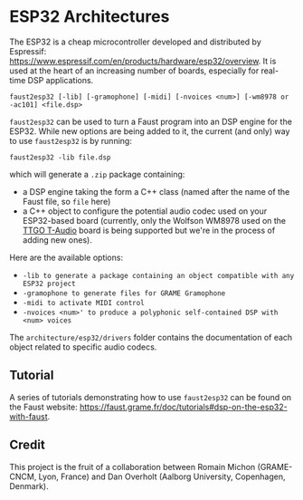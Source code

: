 # ESP32 Architectures

The ESP32 is a cheap microcontroller developed and distributed by Espressif: <https://www.espressif.com/en/products/hardware/esp32/overview>. It is used at the heart of an increasing number of boards, especially for real-time DSP applications.

 `faust2esp32 [-lib] [-gramophone] [-midi] [-nvoices <num>] [-wm8978 or -ac101] <file.dsp>`

`faust2esp32` can be used to turn a Faust program into an DSP engine for the ESP32. While new options are being added to it, the current (and only) way to use `faust2esp32` is by running:

```
faust2esp32 -lib file.dsp
```

which will generate a `.zip` package containing: 

* a DSP engine taking the form a C++ class (named after the name of the Faust file, so `file` here)
* a C++ object to configure the potential audio codec used on your ESP32-based board (currently, only the Wolfson WM8978 used on the [TTGO T-Audio](https://github.com/LilyGO/TTGO-TAudio) board is being supported but we're in the process of adding new ones).

Here are the available options:

- `-lib to generate a package containing an object compatible with any ESP32 project`
- `-gramophone to generate files for GRAME Gramophone`
- `-midi to activate MIDI control`
- `-nvoices <num>' to produce a polyphonic self-contained DSP with <num> voices`


The `architecture/esp32/drivers` folder contains the documentation of each object related to specific audio codecs.

## Tutorial

A series of tutorials demonstrating how to use `faust2esp32` can be found on the Faust website: <https://faust.grame.fr/doc/tutorials#dsp-on-the-esp32-with-faust>.

## Credit

This project is the fruit of a collaboration between Romain Michon (GRAME-CNCM, Lyon, France) and Dan Overholt (Aalborg University, Copenhagen, Denmark).
